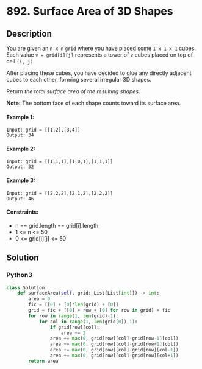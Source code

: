 # 892. Surface Area of 3D Shapes


## Description
You are given an `n x n` `grid` where you have placed some `1 x 1 x 1` cubes. Each value `v = grid[i][j]` represents a tower of `v` cubes placed on top of cell `(i, j)`.

After placing these cubes, you have decided to glue any directly adjacent cubes to each other, forming several irregular 3D shapes.

Return *the total surface area of the resulting shapes*.

**Note:** The bottom face of each shape counts toward its surface area.

#### Example 1:
```
Input: grid = [[1,2],[3,4]]
Output: 34
```

#### Example 2:
```
Input: grid = [[1,1,1],[1,0,1],[1,1,1]]
Output: 32
```

#### Example 3:
```
Input: grid = [[2,2,2],[2,1,2],[2,2,2]]
Output: 46
```

#### Constraints:
- n == grid.length == grid[i].length
- 1 <= n <= 50
- 0 <= grid[i][j] <= 50


## Solution

### Python3
```python
class Solution:
    def surfaceArea(self, grid: List[List[int]]) -> int:
        area = 0
        fic = [[0] + [0]*len(grid) + [0]]
        grid = fic + [[0] + row + [0] for row in grid] + fic
        for row in range(1, len(grid)-1):
            for col in range(1, len(grid[0])-1):
                if grid[row][col]:
                    area += 2
                area += max(0, grid[row][col]-grid[row-1][col])
                area += max(0, grid[row][col]-grid[row+1][col])
                area += max(0, grid[row][col]-grid[row][col-1])
                area += max(0, grid[row][col]-grid[row][col+1])
        return area
```

